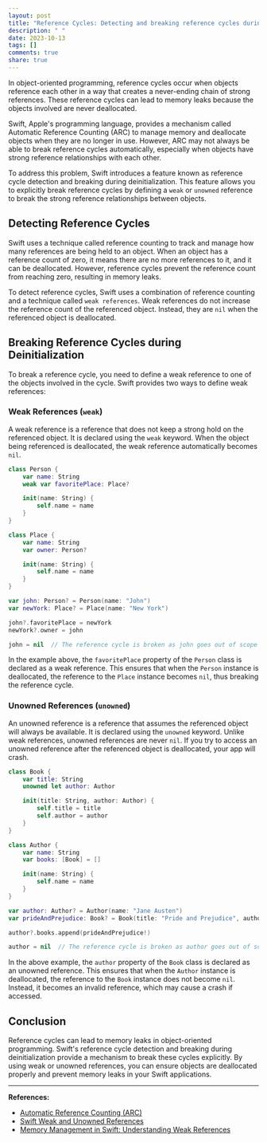 ```yaml
---
layout: post
title: "Reference Cycles: Detecting and breaking reference cycles during deinitialization"
description: " "
date: 2023-10-13
tags: []
comments: true
share: true
---
```


In object-oriented programming, reference cycles occur when objects reference each other in a way that creates a never-ending chain of strong references. These reference cycles can lead to memory leaks because the objects involved are never deallocated. 

Swift, Apple's programming language, provides a mechanism called Automatic Reference Counting (ARC) to manage memory and deallocate objects when they are no longer in use. However, ARC may not always be able to break reference cycles automatically, especially when objects have strong reference relationships with each other. 

To address this problem, Swift introduces a feature known as reference cycle detection and breaking during deinitialization. This feature allows you to explicitly break reference cycles by defining a `weak` or `unowned` reference to break the strong reference relationships between objects.

## Detecting Reference Cycles

Swift uses a technique called reference counting to track and manage how many references are being held to an object. When an object has a reference count of zero, it means there are no more references to it, and it can be deallocated. However, reference cycles prevent the reference count from reaching zero, resulting in memory leaks.

To detect reference cycles, Swift uses a combination of reference counting and a technique called `weak references`. Weak references do not increase the reference count of the referenced object. Instead, they are `nil` when the referenced object is deallocated.

## Breaking Reference Cycles during Deinitialization

To break a reference cycle, you need to define a weak reference to one of the objects involved in the cycle. Swift provides two ways to define weak references:

### Weak References (`weak`)

A weak reference is a reference that does not keep a strong hold on the referenced object. It is declared using the `weak` keyword. When the object being referenced is deallocated, the weak reference automatically becomes `nil`.

```swift
class Person {
    var name: String
    weak var favoritePlace: Place?

    init(name: String) {
        self.name = name
    }
}

class Place {
    var name: String
    var owner: Person?

    init(name: String) {
        self.name = name
    }
}

var john: Person? = Person(name: "John")
var newYork: Place? = Place(name: "New York")

john?.favoritePlace = newYork
newYork?.owner = john

john = nil  // The reference cycle is broken as john goes out of scope
```

In the example above, the `favoritePlace` property of the `Person` class is declared as a weak reference. This ensures that when the `Person` instance is deallocated, the reference to the `Place` instance becomes `nil`, thus breaking the reference cycle.

### Unowned References (`unowned`)

An unowned reference is a reference that assumes the referenced object will always be available. It is declared using the `unowned` keyword. Unlike weak references, unowned references are never `nil`. If you try to access an unowned reference after the referenced object is deallocated, your app will crash.

```swift
class Book {
    var title: String
    unowned let author: Author

    init(title: String, author: Author) {
        self.title = title
        self.author = author
    }
}

class Author {
    var name: String
    var books: [Book] = []

    init(name: String) {
        self.name = name
    }
}

var author: Author? = Author(name: "Jane Austen")
var prideAndPrejudice: Book? = Book(title: "Pride and Prejudice", author: author!)

author?.books.append(prideAndPrejudice!)

author = nil  // The reference cycle is broken as author goes out of scope
```

In the above example, the `author` property of the `Book` class is declared as an unowned reference. This ensures that when the `Author` instance is deallocated, the reference to the `Book` instance does not become `nil`. Instead, it becomes an invalid reference, which may cause a crash if accessed.

## Conclusion

Reference cycles can lead to memory leaks in object-oriented programming. Swift's reference cycle detection and breaking during deinitialization provide a mechanism to break these cycles explicitly. By using weak or unowned references, you can ensure objects are deallocated properly and prevent memory leaks in your Swift applications.

---

**References:**

- [Automatic Reference Counting (ARC)](https://docs.swift.org/swift-book/LanguageGuide/AutomaticReferenceCounting.html)
- [Swift Weak and Unowned References](https://swiftrocks.com/weak-and-unowned-references-in-swift)
- [Memory Management in Swift: Understanding Weak References](https://www.raywenderlich.com/3244963-memory-management-in-swift-understanding-weak-references)